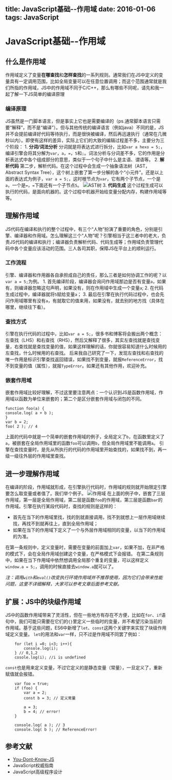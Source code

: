 title: JavaScript基础--作用域
date: 2016-01-06
tags: JavaScript
---

# JavaScript基础--作用域

## 什么是作用域
作用域定义了变量**在哪查找**和**怎样查找**的一系列规则。通常我们在JS中定义的变量具有一定调用范围，比如全局变量可以在任意位置调用；而这个范围通常就是我们所指的作用域，JS中的作用域不同于C/C++，那么有哪些不同呢，请先和我一起了解一下JS简单的编译原理

<!-- more -->

### 编译原理
JS虽然是一门脚本语言，但是事实上它也是需要编译的（ps.通常脚本语言只需要“解释”，而不是“编译”）。但与其他传统的编译语言（例如java）不同的是，JS并不会提前编译好代码等待执行，而是很快被编译，然后再迅速执行（通常在几微秒以内）。即使有这样的差异，实际上它们的大致的编辑过程差不多，主要分为三个阶段：
	1. **分词/词法分析**
		分词就是将表达式进行拆分，比如`var a hexo = 5;`，编译引擎会将其分解为`var`，`a`，`=`，`5`和`;`。词法分析与分词差不多，它的作用是分析表达式中各个组成部分的意思，类似于一个句子中什么是主语、谓语等。
	2. **解析代码**
	第二步，解析代码。在这个过程中会生成一个抽象语法树（AST，Abstract Syntax Tree），这个树上嵌套了第一步分解的各个“小元件”。还是以上面的表达式为例子，`var a = 5;`，这时根节点为`var`，它有两个子节点，一个是`a`，一个是`=`，`=`下面还有一个子节点`5`。
	![AST树](http://img2.ph.126.net/-nEUMrTc1wRFZKi4iP_FDA==/6631429505027617499.png)
	3. **代码生成** 
这个过程生成可以执行的代码，是面向机器的。这个过程中机器开始给变量分配内存，构建作用域等等。

## 理解作用域
JS代码在编译和执行的整个过程中，有三个“人物”扮演了重要的角色，分别是引擎、编译器和作用域。怎么理解这三个“人物”呢？引擎相当于这三者中的老大，负责JS代码的编译和执行；编译器负责解析代码、代码生成等；作用域负责管理代码中各个变量应该活动的范围。三人各司其职，保障JS在平台上的顺利运行。

### 工作流程
引擎、编译器和作用器各自承担成自己的责任，那么三者是如何协调工作的呢？以`var a = 5;`为例。
	1. 首先编译阶段，编译器会询问作用域那边是否有变量`a`，如果有，则编译器忽略这句声明，如果没有，则在作用域中生成一个变量`a`;
	2. 在代码生成过程中，编译器就将`5`赋给变量`a`；
	3. 最后在引擎在执行代码过程中，也会先问作用域哪里有没有`a`，有就取它的值来用，如果没有，就去别的地方找（具体在哪里，继续往下看）。

### 查找方式
引擎在执行代码的过程中，比如`var a = 5;`，很多书和博客将会搬出两个概念：左查找（LHS）和右查找（RHS），然后又解释了很多，其实左查找就是查找变量，右查找就是查找变量的值，如果这样理解的话，你就很容易知道什么时候用的左查找，什么时候用的右查找。
后来我自己研究了一下，发现左查找和右查找的唯一作用是标识引擎查找返回错误，如果找不到变量，就报`ReferenceError`，找不到变量的值（属性），就报`TypeError`。如果还有其他作用，欢迎补充。

### 嵌套作用域
嵌套作用域比较好理解，不过这里要注意两点：一个认识到JS是函数作用域，作用域以函数为单位来嵌套的；第二个是区分嵌套作用域与闭包的不同。

    function foo(a) {
    console.log( a + b );
	}
	var b = 2;
	foo( 2 ); // 4

上面的代码中就是一个简单的嵌套作用域的例子，全局定义了`b`，在函数里定义了`a`，被嵌套在全局作用域里的函数`foo`可以调用`b`，但全局作用域里不能调用`a`。
引擎在查找变量时，是先从所执行的代码的作用域里开始查找的，如果找不到，再一级一级往外层的作用域里查找。

## 进一步理解作用域
在编译的阶段，作用域就形成，在引擎执行代码时，作用域的规则就开始限定引擎要怎么取变量或者值了。我们举个例子。
![作用域](http://img1.ph.126.net/1qzLRSjLPp54qoBZOaOjLw==/6630607070329665184.jpg)
在上面的例子中，嵌套了三层作用域，第一层是全局作用域，第二层是函数`foo`的作用域，第三层是函数`bar`的作用域。引擎在执行某段代码时，查找的规则是这样的：
- 首先在当下的作用域里找，找的到就直接调用，找不到就想上一层作用域继续找，再找不到就再往上，直到全局作用域；
- 如果在当下的作用域下定义了一个与外层作用域相同的变量，以当下的作用域的为准。

在第一条规则中，定义变量时，需要在变量的前面加上`var`，如果不加，在非严格的模式下，会在全局作用域创建这个变量，在严格模式下会报错。
在第二条规则中，如果在当下作用域中依然想调用全局那个重复的变量，可以这样定义`window.a = 5;`，调用的时候直接去`window.a`就可以了。

*注：调用`with`和`eval()`改变执行环境作用域并不推荐使用，因为它们会带来性能问题，这里不详细解释，大家可以参考文章后面参考文献。*

## 扩展：JS中的块级作用域
JS中的函数作用域带来了灵活性，但在一些地方有存在不方便，比如在`for`、`if`语句中，我们可能只需要在它们的`{}`里定义一些临时的变量，并不希望污染当前的作用域。基于这些问题，ES6中新增了`let`、`const`这两个关键字来实现了块级作用域定义变量。
`let`的用法和`var`一样，只不过是作用域不同罢了例如：
```
	for (let i =0; i<3; i++){
		console.log(i);
	} // 0,1,2
	cosole.log(i); //i is undefined
```
`const`也是用来定义变量，不过它定义的是静态变量（常量），一旦定义了，重新赋值就会报错。
```
	var foo = true;
	if (foo) {
	    var a = 2;
	    const b = 3; // 定义常量
	
	    a = 3; 
	    b = 4; // error!
	}
	
	console.log( a ); // 3
	console.log( b ); // ReferenceError!
```

## 参考文献
- [You-Dont-Know-JS](https://github.com/getify/You-Dont-Know-JS/tree/master/scope%20%26%20closures)
- JavaScript权威指南
- JavaScript高级程序设计